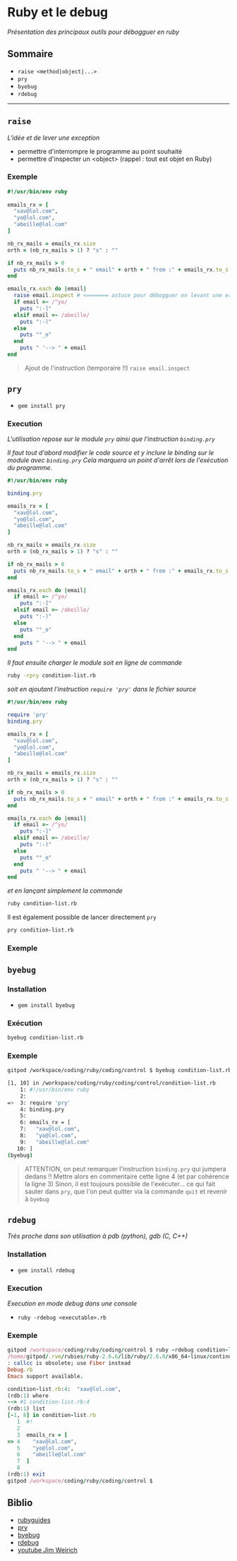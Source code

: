 # Ruby et le debug

_Présentation des principaux outils pour débogguer en ruby_

## Sommaire
- `raise <method|object|...>`
- `pry`
- `byebug`
- `rdebug`

---

## `raise`

_L'idée et de lever une exception_
- permettre d'interrompre le programme au point souhaité
- permettre d'inspecter un \<object\> (rappel : tout est objet en Ruby)

### Exemple

```ruby
#!/usr/bin/env ruby
  
emails_rx = [
  "xav@lol.com",
  "yo@lol.com",
  "abeille@lol.com"
]

nb_rx_mails = emails_rx.size
orth = (nb_rx_mails > 1) ? "s" : ""

if nb_rx_mails > 0
  puts nb_rx_mails.to_s + " email" + orth + " from :" + emails_rx.to_s
end

emails_rx.each do |email|
  raise email.inspect # <======= astuce pour débogguer en levant une erreur et en inspectant
  if email =~ /^yo/
    puts ":-]"
  elsif email =~ /abeille/
    puts ":-)"
  else
    puts "°_o"
  end
    puts " '--> " + email
end
```

> Ajout de l'instruction (temporaire !!) `raise email.inspect`

## `pry`

- `gem install pry`

### Execution

_L'utilisation repose sur le module `pry` ainsi que l'instruction `binding.pry`_

_Il faut tout d'abord modifier le code source et y inclure le binding sur le module avec `binding.pry`_
_Cela marquera un point d'arrêt lors de l'exécution du programme._

```ruby
#!/usr/bin/env ruby

binding.pry

emails_rx = [
  "xav@lol.com",
  "yo@lol.com",
  "abeille@lol.com"
]

nb_rx_mails = emails_rx.size
orth = (nb_rx_mails > 1) ? "s" : ""

if nb_rx_mails > 0
  puts nb_rx_mails.to_s + " email" + orth + " from :" + emails_rx.to_s
end

emails_rx.each do |email|
  if email =~ /^yo/
    puts ":-]"
  elsif email =~ /abeille/
    puts ":-)"
  else
    puts "°_o"
  end
    puts " '--> " + email
end
```

_Il faut ensuite charger le module soit en ligne de commande_

```bash
ruby -rpry condition-list.rb
```

_soit en ajoutant l'instruction `require 'pry'` dans le fichier source_

```ruby
#!/usr/bin/env ruby

require 'pry'
binding.pry

emails_rx = [
  "xav@lol.com",
  "yo@lol.com",
  "abeille@lol.com"
]

nb_rx_mails = emails_rx.size
orth = (nb_rx_mails > 1) ? "s" : ""

if nb_rx_mails > 0
  puts nb_rx_mails.to_s + " email" + orth + " from :" + emails_rx.to_s
end

emails_rx.each do |email|
  if email =~ /^yo/
    puts ":-]"
  elsif email =~ /abeille/
    puts ":-)"
  else
    puts "°_o"
  end
    puts " '--> " + email
end
```

_et en lançant simplement la commande_

```bash
ruby condition-list.rb
```

Il est également possible de lancer directement `pry`

```bash
pry condition-list.rb
```

### Exemple

## `byebug`

### Installation

- `gem install byebug`

### Exécution

```bash
byebug condition-list.rb 
```

### Exemple

```bash
gitpod /workspace/coding/ruby/coding/control $ byebug condition-list.rb 

[1, 10] in /workspace/coding/ruby/coding/control/condition-list.rb
    1: #!/usr/bin/env ruby
    2: 
=>  3: require 'pry'
    4: binding.pry
    5: 
    6: emails_rx = [
    7:   "xav@lol.com",
    8:   "yo@lol.com",
    9:   "abeille@lol.com"
   10: ]
(byebug) 
```

> ATTENTION, on peut remarquer l'instruction `binding.pry` qui jumpera dedans !!
> Mettre alors en commentaire cette ligne 4 (et par cohérence la ligne 3)
> Sinon, il est toujours possible de l'exécuter... ce qui fait sauter dans `pry`, que l'on peut
> quitter via la commande `quit` et revenir à `byebug`

## `rdebug`

_Très proche dans son utilisation à pdb (python), gdb (C, C++)_

### Installation

- `gem install rdebug`

### Execution

_Execution en mode debug dans une console_

- `ruby -rdebug <executable>.rb`

### Exemple

```ruby
gitpod /workspace/coding/ruby/coding/control $ ruby -rdebug condition-list.rb 
/home/gitpod/.rvm/rubies/ruby-2.6.6/lib/ruby/2.6.0/x86_64-linux/continuation.so: warning
: callcc is obsolete; use Fiber instead
Debug.rb
Emacs support available.

condition-list.rb:4:  "xav@lol.com",
(rdb:1) where
--> #1 condition-list.rb:4
(rdb:1) list
[-1, 8] in condition-list.rb
   1  #!
   2  
   3  emails_rx = [
=> 4    "xav@lol.com",
   5    "yo@lol.com",
   6    "abeille@lol.com"
   7  ]
   8  
(rdb:1) exit
gitpod /workspace/coding/ruby/coding/control $
```

## Biblio
- [rubyguides](https://www.rubyguides.com/2015/07/ruby-debugging/)
- [pry](https://pry.github.io/)
- [byebug](https://github.com/deivid-rodriguez/byebug)
- [rdebug](https://stackoverflow.com/questions/3955688/how-to-debug-ruby-scripts)
- [youtube Jim Weirich](https://www.youtube.com/watch?v=GwgF8GcynV0)